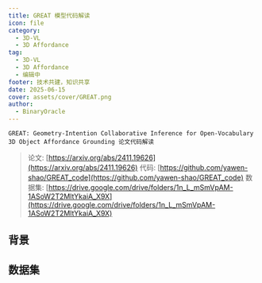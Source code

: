```yaml
---
title: GREAT 模型代码解读
icon: file
category:
  - 3D-VL
  - 3D Affordance
tag:
  - 3D-VL
  - 3D Affordance
  - 编辑中
footer: 技术共建，知识共享
date: 2025-06-15
cover: assets/cover/GREAT.png
author:
  - BinaryOracle
---
```


`GREAT: Geometry-Intention Collaborative Inference for Open-Vocabulary 3D Object Affordance Grounding 论文代码解读` 

<!-- more -->

> 论文: [https://arxiv.org/abs/2411.19626](https://arxiv.org/abs/2411.19626)
> 代码: [https://github.com/yawen-shao/GREAT_code](https://github.com/yawen-shao/GREAT_code)
> 数据集: [https://drive.google.com/drive/folders/1n_L_mSmVpAM-1ASoW2T2MltYkaiA_X9X](https://drive.google.com/drive/folders/1n_L_mSmVpAM-1ASoW2T2MltYkaiA_X9X)


## 背景



## 数据集



